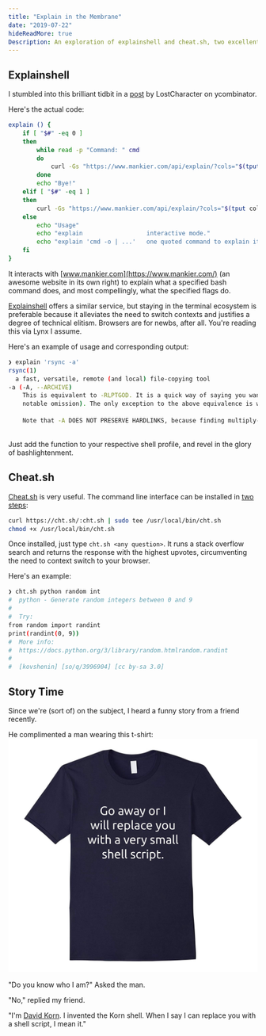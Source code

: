 ```yaml
---
title: "Explain in the Membrane"
date: "2019-07-22"
hideReadMore: true
Description: An exploration of explainshell and cheat.sh, two excellent bash productivity enhancement tools.
---
```

## Explainshell
I stumbled into this brilliant tidbit in a [post](https://news.ycombinator.com/item?id=13994923) by LostCharacter on ycombinator.

Here's the actual code:

```bash
explain () {
    if [ "$#" -eq 0 ]
    then
        while read -p "Command: " cmd
        do
            curl -Gs "https://www.mankier.com/api/explain/?cols="$(tput cols) --data-urlencode "q=$cmd"
        done
        echo "Bye!"
    elif [ "$#" -eq 1 ]
    then
        curl -Gs "https://www.mankier.com/api/explain/?cols="$(tput cols) --data-urlencode "q=$1"
    else
        echo "Usage"
        echo "explain                  interactive mode."
        echo "explain 'cmd -o | ...'   one quoted command to explain it."
    fi
}
```


It interacts with [www.mankier.com](https://www.mankier.com/) (an awesome website in its own right) to explain what a specified bash command does, and most compellingly, what the specified flags do.

[Explainshell](https://www.explainshell.com/) offers a similar service, but staying in the terminal ecosystem is preferable because it alleviates the need to switch contexts and justifies a degree of technical elitism. Browsers are for newbs, after all. You're reading this via Lynx I assume.

Here's an example of usage and corresponding output:

```bash
❯ explain 'rsync -a'
rsync(1)
  a fast, versatile, remote (and local) file-copying tool
-a (-A, --ARCHIVE)
    This is equivalent to -RLPTGOD. It is a quick way of saying you want recursion and want to preserve almost everything (with -H being a
    notable omission). The only exception to the above equivalence is when --FILES-FROM is specified, in which case -R is not implied.
    
    Note that -A DOES NOT PRESERVE HARDLINKS, because finding multiply-linked files is expensive. You must separately specify -H.
                                                                                                             https://www.mankier.com/1/rsync
```

Just add the function to your respective shell profile, and revel in the glory of bashlightenment.

## Cheat.sh
[Cheat.sh](https://cheat.sh/) is very useful. The command line interface can be installed in [two steps](https://github.com/chubin/cheat.sh#installation):

```bash
curl https://cht.sh/:cht.sh | sudo tee /usr/local/bin/cht.sh
chmod +x /usr/local/bin/cht.sh
```

Once installed, just type `cht.sh <any question>`. It runs a stack overflow search and returns the response with the highest upvotes, circumventing the need to context switch to your browser.

Here's an example:

```bash
❯ cht.sh python random int
#  python - Generate random integers between 0 and 9
#
#  Try:
from random import randint
print(randint(0, 9))
#  More info:
#  https://docs.python.org/3/library/random.htmlrandom.randint
#
#  [kovshenin] [so/q/3996904] [cc by-sa 3.0]
```

## Story Time

Since we're (sort of) on the subject, I heard a funny story from a friend recently.

He complimented a man wearing this t-shirt:
![](/img/shell_script_tshirt.jpg)

"Do you know who I am?" Asked the man.

"No," replied my friend.

"I'm [David Korn](https://en.wikipedia.org/wiki/David_Korn_(computer_scientist)). I invented the Korn shell. When I say I can replace you with a shell script, I mean it."
